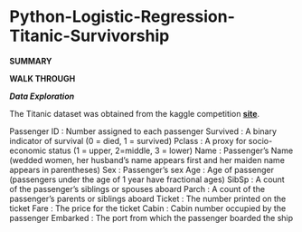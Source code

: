 # Python-Logistic-Regression-Titanic-Survivorship

**SUMMARY**





**WALK THROUGH**

**_Data Exploration_**

The Titanic dataset was obtained from the kaggle competition **[site](https://www.kaggle.com/c/titanic/data)**.

Passenger ID : Number assigned to each passenger
Survived : A binary indicator of survival (0 = died, 1 = survived)
Pclass : A proxy for socio-economic status (1 = upper, 2=middle, 3 = lower)
Name : Passenger’s Name (wedded women, her husband’s name appears first and her maiden name appears in parentheses)
Sex : Passenger’s sex
Age : Age of passenger (passengers under the age of 1 year have fractional ages)
SibSp : A count of the passenger’s siblings or spouses aboard
Parch : A count of the passenger’s parents or siblings aboard
Ticket : The number printed on the ticket
Fare : The price for the ticket 
Cabin : Cabin number occupied by the passenger
Embarked : The port from which the passenger boarded the ship
